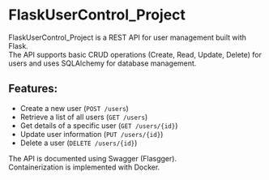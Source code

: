 # FlaskUserControl_Project

FlaskUserControl_Project is a REST API for user management built with Flask.  
The API supports basic CRUD operations (Create, Read, Update, Delete) for users and uses SQLAlchemy for database management.

## Features:
- Create a new user (`POST /users`)
- Retrieve a list of all users (`GET /users`)
- Get details of a specific user (`GET /users/{id}`)
- Update user information (`PUT /users/{id}`)
- Delete a user (`DELETE /users/{id}`)

The API is documented using Swagger (Flasgger).  
Containerization is implemented with Docker.
